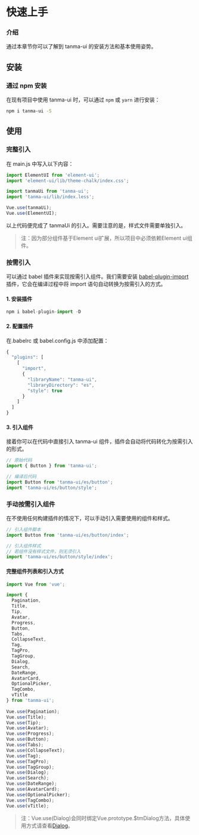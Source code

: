 # 快速上手

### 介绍

通过本章节你可以了解到 tanma-ui 的安装方法和基本使用姿势。

## 安装

### 通过 npm 安装

在现有项目中使用 tanma-ui 时，可以通过 `npm` 或 `yarn` 进行安装：

```bash
npm i tanma-ui -S
```

## 使用

### 完整引入

在 main.js 中写入以下内容：

```js
import ElementUI from 'element-ui';
import 'element-ui/lib/theme-chalk/index.css';

import tanmaUi from 'tanma-ui';
import 'tanma-ui/lib/index.less';

Vue.use(tanmaUi);
Vue.use(ElementUI);

```

以上代码便完成了 tanmaUi 的引入。需要注意的是，样式文件需要单独引入。

> 注：因为部分组件基于Element ui扩展，所以项目中必须依赖Element ui组件。

### 按需引入

可以通过 babel 插件来实现按需引入组件。我们需要安装 [babel-plugin-import](https://github.com/umijs/babel-plugin-import) 插件，它会在编译过程中将 import 语句自动转换为按需引入的方式。

#### 1. 安装插件

```js
npm i babel-plugin-import -D
```

#### 2. 配置插件

在.babelrc 或 babel.config.js 中添加配置：

```js
{
  "plugins": [
    [
      "import",
      {
        "libraryName": "tanma-ui",
        "libraryDirectory": "es",
        "style": true
      }
    ]
  ]
}
```

#### 3. 引入组件

接着你可以在代码中直接引入 tanma-ui 组件，插件会自动将代码转化为按需引入的形式。

```js
// 原始代码
import { Button } from 'tanma-ui';

// 编译后代码
import Button from 'tanma-ui/es/button';
import 'tanma-ui/es/button/style';
```

### 手动按需引入组件

在不使用任何构建插件的情况下，可以手动引入需要使用的组件和样式。

```js
// 引入组件脚本
import Button from 'tanma-ui/es/button/index';

// 引入组件样式
// 若组件没有样式文件，则无须引入
import 'tanma-ui/es/button/style/index';
```

#### 完整组件列表和引入方式

```js
import Vue from 'vue';

import { 
  Pagination,
  Title,
  Tip,
  Avatar,
  Progress,
  Button,
  Tabs,
  CollapseText,
  Tag,
  TagPro,
  TagGroup,
  Dialog,
  Search,
  DateRange,
  AvatarCard,
  OptionalPicker,
  TagCombo,
  vTitle
} from 'tanma-ui';
  
Vue.use(Pagination);
Vue.use(Title);
Vue.use(Tip);
Vue.use(Avatar);
Vue.use(Progress);
Vue.use(Button);
Vue.use(Tabs);
Vue.use(CollapseText);
Vue.use(Tag);
Vue.use(TagPro);
Vue.use(TagGroup);
Vue.use(Dialog);
Vue.use(Search);
Vue.use(DateRange);
Vue.use(AvatarCard);
Vue.use(OptionalPicker);
Vue.use(TagCombo);
Vue.use(vTitle);
```
> 注：Vue.use(Dialog)会同时绑定Vue.prototype.$tmDialog方法，具体使用方式请查看[Dialog](#/dialog#shi-li-hua-shi-yong-fang-fa)。